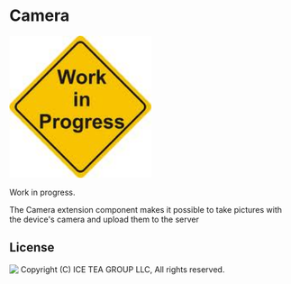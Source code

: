 Camera
====

<img src="../Support/Images/wip.jpg" height="252">

Work in progress.

The Camera extension component makes it possible to take pictures with the device's camera and upload them to the server

License
-------
<img src="http://iceteagroup.com/wp-content/uploads/2017/01/Square-64x64-trasp.png" height="20" align="top"> Copyright (C) ICE TEA GROUP LLC, All rights reserved.
